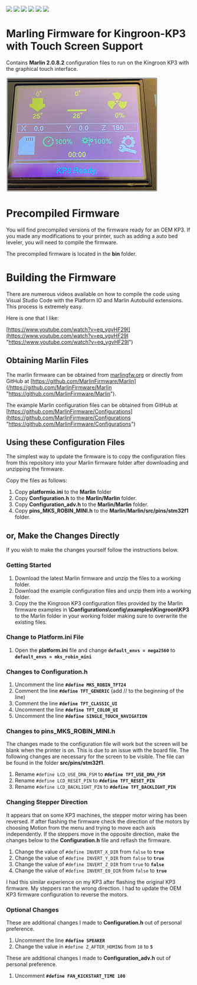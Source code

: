 ![](https://img.shields.io/github/v/release/3dp-tech/Kingroon-KP3?style=flat-square)
![](https://img.shields.io/github/release-date/3dp-tech/kingroon-kp3?style=flat-square)
![](https://img.shields.io/github/license/3dp-tech/kingroon-kp3?style=flat-square)
![](https://img.shields.io/github/issues-raw/3dp-tech/kingroon-kp3?style=flat-square)
![](https://img.shields.io/github/repo-size/3dp-tech/kingroon-kp3?style=flat-square)
![](https://img.shields.io/maintenance/yes/2021?style=flat-square)

# Marling Firmware for Kingroon-KP3 with Touch Screen Support
Contains **Marlin 2.0.8.2** configuration files to run on the Kingroon KP3 with the graphical touch interface.

![](https://github.com/3DP-Tech/Kingroon-KP3/raw/main/Images/marlin-info-screen-vsmall.png)

# Precompiled Firmware
You will find precompiled versions of the firmware ready for an OEM KP3. If you made any modifications to your printer, such as adding a auto bed leveler, you will need to compile the firmware.

The precompiled firmware is located in the **bin** folder.

# Building the Firmware
There are numerous videos available on how to compile the code using Visual Studio Code with the Platform IO and Marlin Autobuild extensions. This process is extremely easy.

Here is one that I like:

[https://www.youtube.com/watch?v=eq_ygvHF29I](https://www.youtube.com/watch?v=eq_ygvHF29I "https://www.youtube.com/watch?v=eq_ygvHF29I")

## Obtaining Marlin Files
The marlin firmware can be obtained from [marlingfw.org](https://marlingfw.org "marlingfw.org") or directly from GitHub at [https://github.com/MarlinFirmware/Marlin](/https://github.com/MarlinFirmware/Marlin "https://github.com/MarlinFirmware/Marlin").

The example Marlin configuration files can be obtained from GitHub at [https://github.com/MarlinFirmware/Configurations](https://github.com/MarlinFirmware/Configurations "https://github.com/MarlinFirmware/Configurations")

## Using these Configuration Files
The simplest way to update the firmware is to copy the configuration files from this repository into your Marlin firmware folder after downloading and unzipping the firmware.

Copy the files as follows:
1. Copy **platformio.ini** to the **Marlin** folder
2. Copy **Configuration.h** to the **Marlin/Marlin** folder.
3. Copy **Configuration_adv.h** to the **Marlin/Marlin** folder.
4. Copy **pins_MKS_ROBIN_MINI.h** to the **Marlin/Marlin/src/pins/stm32f1** folder.

## or, Make the Changes Directly
If you wish to make the changes yourself follow the instructions below.
### Getting Started
1. Download the latest Marlin firmware and unzip the files to a working folder.
2. Download the example configuration files and unzip them into a working folder.
3. Copy the the Kingroon KP3 configuration files provided by the Marlin firmware examples in **\Configurations\config\examples\Kingroon\KP3** to the Marlin folder in your working folder making sure to overwrite the existing files.
### Change to Platform.ini File
1. Open the **platform.ini** file and change **`default_envs = mega2560`** to **`default_envs = mks_robin_mini`**
### Changes to Configuration.h
1. Uncomment the line **`#define MKS_ROBIN_TFT24`**
2. Comment the line **`#define TFT_GENERIC`** (add // to the beginning of the line)
3. Comment the line **`#define TFT_CLASSIC_UI`**
4. Uncomment the line **`#define TFT_COLOR_UI`**
5. Uncomment the line **`#define SINGLE_TOUCH_NAVIGATION`**

### Changes to pins_MKS_ROBIN_MINI.h
The changes made to the configuration file will work but the screen will be blank when the printer is on. This is due to an issue with the board file. The following changes are necessary for the screen to be visible. The file can be found in the folder **src/pins/stm32f1**.

1. Rename `#define LCD_USE_DMA_FSM` to **`#define TFT_USE_DMA_FSM`**
2. Rename `#define LCD_RESET_PIN` to **`#define TFT_RESET_PIN`**
3. Rename `#define LCD_BACKLIGHT_PIN` to **`#define TFT_BACKLIGHT_PIN`**

### Changing Stepper Direction
It appears that on some KP3 machines, the stepper motor wiring has been reversed. If after flashing the firmware check the direction of the motors by choosing Motion from the menu and trying to move each axis independently. If the steppers move in the opposite direction, make the changes below to the **Configuration.h** file and reflash the firmware.

1. Change the value of `#define INVERT_X_DIR` from `false` to **`true`**
2. Change the value of `#define INVERT_Y_DIR` from `false` to **`true`**
3. Change the value of `#define INVERT_Z_DIR` from `true` to **`false`**
4. Change the value of `#define INVERT_E0_DIR` from `false` to **`true`**

I had this similar experience on my KP3 after flashing the original KP3 firmware. My steppers ran the wrong direction. I had to update the OEM KP3 firmware configuration to reverse the motors.

### Optional Changes

These are additional changes I made to **Configuration.h** out of personal preference.

1. Uncomment the line **`#define SPEAKER`**
2. Change the value in `#define Z_AFTER_HOMING` from `10` to **`5`**

These are additional changes I made to **Configuration_adv.h** out of personal preference.

1. Uncomment **`#define FAN_KICKSTART_TIME 100`**
